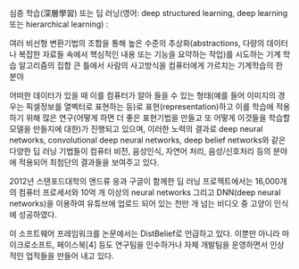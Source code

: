 심층 학습(深層學習) 또는 딥 러닝(영어: deep structured learning, deep learning 또는 hierarchical learning) :

여러 비선형 변환기법의 조합을 통해 높은 수준의 추상화(abstractions, 다량의 데이터나 복잡한 자료들 속에서 핵심적인 내용 또는 기능을 요약하는 작업)를 시도하는 기계 학습 알고리즘의 집합
큰 틀에서 사람의 사고방식을 컴퓨터에게 가르치는 기계학습의 한 분야


어떠한 데이터가 있을 때 이를 컴퓨터가 알아 들을 수 있는 형태(예를 들어 이미지의 경우는 픽셀정보를 열벡터로 표현하는 등)로 표현(representation)하고 이를 학습에 적용하기 위해 많은 연구(어떻게 하면 더 좋은 표현기법을 만들고 또 어떻게 이것들을 학습할 모델을 만들지에 대한)가 진행되고 있으며, 이러한 노력의 결과로 deep neural networks, convolutional deep neural networks, deep belief networks와 같은 다양한 딥 러닝 기법들이 컴퓨터 비전, 음성인식, 자연어 처리, 음성/신호처리 등의 분야에 적용되어 최첨단의 결과들을 보여주고 있다.

2012년 스탠포드대학의 앤드류 응과 구글이 함께한 딥 러닝 프로젝트에서는 16,000개의 컴퓨터 프로세서와 10억 개 이상의 neural networks 그리고 DNN(deep neural networks)을 이용하여 유튜브에 업로드 되어 있는 천만 개 넘는 비디오 중 고양이 인식에 성공하였다.

이 소프트웨어 프레임워크를 논문에서는 DistBelief로 언급하고 있다. 이뿐만 아니라 마이크로소프트, 페이스북[4] 등도 연구팀을 인수하거나 자체 개발팀을 운영하면서 인상적인 업적들을 만들어 내고 있다.
